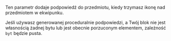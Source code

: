 Ten parametr dodaje podpowiedź do przedmiotu, kiedy trzymasz ikonę nad przedmiotem w ekwipunku.

Jeśli używasz generowanej proceduralnie podpowiedzi, a Twój blok nie jest własnością żadnej bytu lub jest obecnie porzuconym elementem, zależność `byt` będzie pusta.